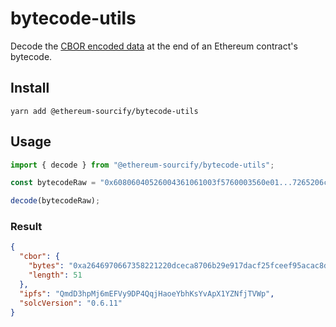# bytecode-utils

Decode the [CBOR encoded data](https://docs.soliditylang.org/en/latest/metadata.html#encoding-of-the-metadata-hash-in-the-bytecode) at the end of an Ethereum contract's bytecode.

## Install

```
yarn add @ethereum-sourcify/bytecode-utils
```

## Usage

```ts
import { decode } from "@ethereum-sourcify/bytecode-utils";

const bytecodeRaw = "0x60806040526004361061003f5760003560e01...7265206c656e677468a2646970667358221220dceca8706b29e917dacf25fceef95acac8d90d765ac926663ce4096195952b6164736f6c634300060b0033"

decode(bytecodeRaw);
```

### Result

```json
{
  "cbor": {
    "bytes": "0xa2646970667358221220dceca8706b29e917dacf25fceef95acac8d90d765ac926663ce4096195952b6164736f6c634300060b",
    "length": 51
  },
  "ipfs": "QmdD3hpMj6mEFVy9DP4QqjHaoeYbhKsYvApX1YZNfjTVWp",
  "solcVersion": "0.6.11"
}
```
